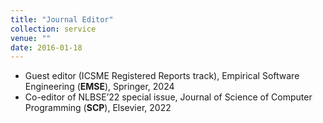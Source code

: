 ```yaml
---
title: "Journal Editor"
collection: service
venue: ""
date: 2016-01-18
---
```


* Guest editor (ICSME Registered Reports track), Empirical Software Engineering (**EMSE**), Springer, 2024
* Co-editor of NLBSE’22 special issue, Journal of Science of Computer Programming (**SCP**), Elsevier, 2022